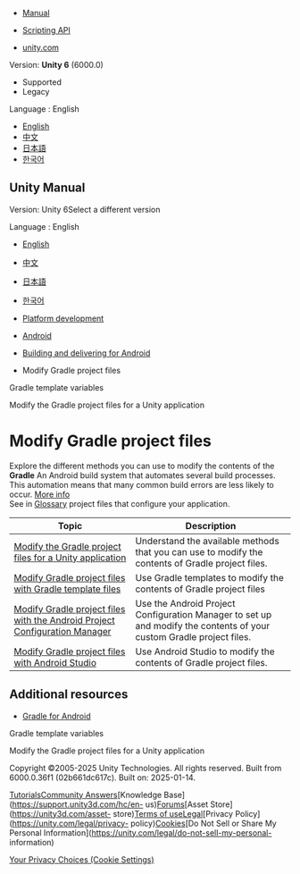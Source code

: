[](https://docs.unity3d.com)

  * [Manual](../Manual/index.html)
  * [Scripting API](../ScriptReference/index.html)

  * [unity.com](https://unity.com/)

Version: **Unity 6** (6000.0)

  * Supported
  * Legacy

Language : English

  * [English](/Manual/android-modify-gradle-project-files.html)
  * [中文](/cn/current/Manual/android-modify-gradle-project-files.html)
  * [日本語](/ja/current/Manual/android-modify-gradle-project-files.html)
  * [한국어](/kr/current/Manual/android-modify-gradle-project-files.html)

[](https://docs.unity3d.com)

## Unity Manual

Version: Unity 6Select a different version

Language : English

  * [English](/Manual/android-modify-gradle-project-files.html)
  * [中文](/cn/current/Manual/android-modify-gradle-project-files.html)
  * [日本語](/ja/current/Manual/android-modify-gradle-project-files.html)
  * [한국어](/kr/current/Manual/android-modify-gradle-project-files.html)

  * [Platform development ](PlatformSpecific.html)
  * [Android](android.html)
  * [Building and delivering for Android](android-building-and-delivering.html)
  * Modify Gradle project files

[](android-gradle-template-variables.html)

Gradle template variables

[](android-modify-gradle-project-files-methods.html)

Modify the Gradle project files for a Unity application

# Modify Gradle project files

Explore the different methods you can use to modify the contents of the
**Gradle** An Android build system that automates several build processes.
This automation means that many common build errors are less likely to occur.
[More info](android-gradle-overview.html)  
See in [Glossary](Glossary.html#Gradle) project files that configure your
application.

**Topic** | **Description**  
---|---  
[Modify the Gradle project files for a Unity application](android-modify-gradle-project-files-methods.html) | Understand the available methods that you can use to modify the contents of Gradle project files.  
[Modify Gradle project files with Gradle template files](android-modify-gradle-project-files-templates.html) | Use Gradle templates to modify the contents of Gradle project files  
[Modify Gradle project files with the Android Project Configuration Manager](android-modify-gradle-project-files-agp.html) | Use the Android Project Configuration Manager to set up and modify the contents of your custom Gradle project files.  
[Modify Gradle project files with Android Studio](android-modify-gradle-project-files-android-studio.html) | Use Android Studio to modify the contents of Gradle project files.  
  
## Additional resources

  * [Gradle for Android](android-gradle-overview.html)

[](android-gradle-template-variables.html)

Gradle template variables

[](android-modify-gradle-project-files-methods.html)

Modify the Gradle project files for a Unity application

Copyright ©2005-2025 Unity Technologies. All rights reserved. Built from
6000.0.36f1 (02b661dc617c). Built on: 2025-01-14.

[Tutorials](https://learn.unity.com/)[Community
Answers](https://answers.unity3d.com)[Knowledge
Base](https://support.unity3d.com/hc/en-
us)[Forums](https://forum.unity3d.com)[Asset Store](https://unity3d.com/asset-
store)[Terms of
use](https://docs.unity3d.com/Manual/TermsOfUse.html)[Legal](https://unity.com/legal)[Privacy
Policy](https://unity.com/legal/privacy-
policy)[Cookies](https://unity.com/legal/cookie-policy)[Do Not Sell or Share
My Personal Information](https://unity.com/legal/do-not-sell-my-personal-
information)

[Your Privacy Choices (Cookie Settings)](javascript:void\(0\);)

